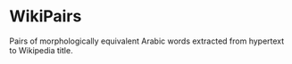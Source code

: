 WikiPairs
=========

Pairs of morphologically equivalent Arabic words extracted from hypertext to Wikipedia title.